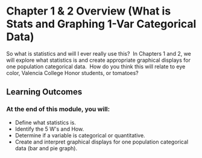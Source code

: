 # Chapter 1 & 2 Overview (What is Stats and Graphing 1-Var Categorical Data)

So what is statistics and will I ever really use this?  In Chapters 1 and 2, we will explore what statistics is and create appropriate graphical displays for one population categorical data.  How do you think this will relate to eye color, Valencia College Honor students, or tomatoes?

## Learning Outcomes

### At the end of this module, you will:

- Define what statistics is.
- Identify the 5 W's and How.
- Determine if a variable is categorical or quantitative.
- Create and interpret graphical displays for one population categorical data (bar and pie graph).